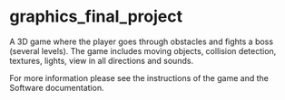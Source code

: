 # graphics_final_project
A 3D game where the player goes through obstacles and fights a boss (several levels). 
The game includes moving objects, collision detection, textures, lights, view in all directions and sounds.

For more information please see the instructions of the game and the Software  documentation.

